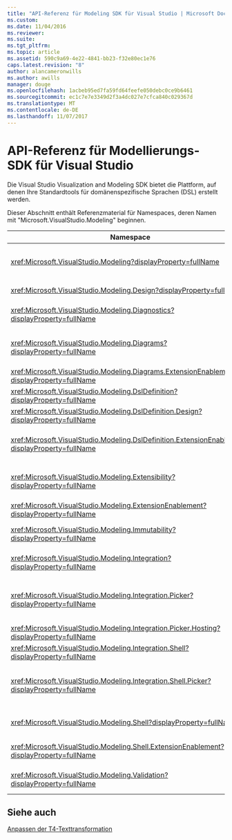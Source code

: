 ```yaml
---
title: "API-Referenz für Modeling SDK für Visual Studio | Microsoft Docs"
ms.custom: 
ms.date: 11/04/2016
ms.reviewer: 
ms.suite: 
ms.tgt_pltfrm: 
ms.topic: article
ms.assetid: 590c9a69-4e22-4841-bb23-f32e80ec1e76
caps.latest.revision: "8"
author: alancameronwills
ms.author: awills
manager: douge
ms.openlocfilehash: 1acbeb95ed7fa59fd64feefe050debc0ce9b6461
ms.sourcegitcommit: ec1c7e7e3349d2f3a4dc027e7cfca840c029367d
ms.translationtype: MT
ms.contentlocale: de-DE
ms.lasthandoff: 11/07/2017
---
```

# <a name="api-reference-for-modeling-sdk-for-visual-studio"></a>API-Referenz für Modellierungs-SDK für Visual Studio
Die Visual Studio Visualization and Modeling SDK bietet die Plattform, auf denen Ihre Standardtools für domänenspezifische Sprachen (DSL) erstellt werden.  
  
 Dieser Abschnitt enthält Referenzmaterial für Namespaces, deren Namen mit "Microsoft.VisualStudio.Modeling" beginnen.  
  
|Namespace|Inhalt|  
|---------------|-------------|  
|<xref:Microsoft.VisualStudio.Modeling?displayProperty=fullName>|Klassen, z. B. Modellelement, die die Basisklasse aller Klassen der Domäne ist, die Sie in eine DSL definieren.|  
|<xref:Microsoft.VisualStudio.Modeling.Design?displayProperty=fullName>|Klassen, die Teil der DSL-Definition zu bilden.|  
|<xref:Microsoft.VisualStudio.Modeling.Diagnostics?displayProperty=fullName>|Die Modell-Speicher-Viewer und die Leistung Messung Tools.|  
|<xref:Microsoft.VisualStudio.Modeling.Diagrams?displayProperty=fullName>|Klassen, z. B. ShapeElement, also die Basisklasse für alle Formen, die Sie in eine DSL definieren.|  
|<xref:Microsoft.VisualStudio.Modeling.Diagrams.ExtensionEnablement?displayProperty=fullName>|Auswahl und Gestenhandler-Methoden.|  
|<xref:Microsoft.VisualStudio.Modeling.DslDefinition?displayProperty=fullName>|Die API des Designers DSL-Definition.|  
|<xref:Microsoft.VisualStudio.Modeling.DslDefinition.Design?displayProperty=fullName>|Interne Klassen des Designers DSL-Definition.|  
|<xref:Microsoft.VisualStudio.Modeling.DslDefinition.ExtensionEnablement?displayProperty=fullName>|Attribute, die Ihnen das Erweitern der DSL-Designer mit Befehlen, Gesten und Validierung zu ermöglichen.|  
|<xref:Microsoft.VisualStudio.Modeling.Extensibility?displayProperty=fullName>|Erweiterungsmethoden für das Modellelement, die DSL-Erweiterbarkeit implementieren.|  
|<xref:Microsoft.VisualStudio.Modeling.ExtensionEnablement?displayProperty=fullName>|Erweiterbarkeit-Attribute|  
|<xref:Microsoft.VisualStudio.Modeling.Immutability?displayProperty=fullName>|Sie können Teile eines Modells schreibgeschützt machen.|  
|<xref:Microsoft.VisualStudio.Modeling.Integration?displayProperty=fullName>|Die Modelbus-API, die Sie die hilft integrieren verschiedene Modelle.|  
|<xref:Microsoft.VisualStudio.Modeling.Integration.Picker?displayProperty=fullName>|Das Dialogfeld, in dem Benutzer, die Modelle und Elemente zum Erstellen von Modelbus Verweise wechseln kann.|  
|<xref:Microsoft.VisualStudio.Modeling.Integration.Picker.Hosting?displayProperty=fullName>|Der Datumsauswahl-Dienst.|  
|<xref:Microsoft.VisualStudio.Modeling.Integration.Shell?displayProperty=fullName>|ModelBus Adapterframework für [!INCLUDE[vsprvs](../code-quality/includes/vsprvs_md.md)].|  
|<xref:Microsoft.VisualStudio.Modeling.Integration.Shell.Picker?displayProperty=fullName>|Der Vererbungsauswahl (Dialogfeld), die Benutzer Navigieren auf Modelle und Elemente Modelbus Verweise erstellen können.|  
|<xref:Microsoft.VisualStudio.Modeling.Shell?displayProperty=fullName>|Die Schnittstelle zwischen konzentriert und [!INCLUDE[vsprvs](../code-quality/includes/vsprvs_md.md)].|  
|<xref:Microsoft.VisualStudio.Modeling.Shell.ExtensionEnablement?displayProperty=fullName>|Können Sie Befehle im Kontextmenü (Kontext) zu definieren.|  
|<xref:Microsoft.VisualStudio.Modeling.Validation?displayProperty=fullName>|Sie können validierungseinschränkungen definieren.|  
  
## <a name="see-also"></a>Siehe auch  
 [Anpassen der T4-Texttransformation](../modeling/customizing-t4-text-transformation.md)
